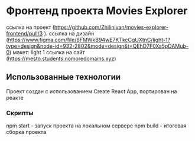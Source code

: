 # Фронтенд проекта Movies Explorer

ссылка на проект (https://github.com/Zhilinivan/movies-explorer-frontend/pull/3
).
ссылка на дизайн (https://www.figma.com/file/6FMWkB94wE7KTkcCgUXtnC/light-1?type=design&node-id=932-2802&mode=design&t=QEhD7F0Xa5pDAMub-0) макет: light 1
ссылка на сайт (https://mesto.students.nomoredomains.xyz)

## Использованные технологии

Проект создан с использованием Create React App, портирован на реакте

### Скрипты

npm start - запуск проекта на локальном сервере
npm build - итоговая сборка проекта
